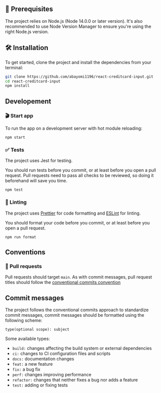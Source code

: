 ## 📖 Prerequisites

The project relies on Node.js (Node 14.0.0 or later version). It's also recommended to use Node Version Manager to ensure you're using the right Node.js version.

## 🛠 Installation

To get started, clone the project and install the dependencies from your terminal:

```bash
git clone https://github.com/abayomi1196/react-creditcard-input.git
cd react-creditcard-input
npm install
```

## Developement

### 🎬 Start app

To run the app on a development server with hot module reloading:

`npm start`

### ✅ Tests

The project uses Jest for testing.

You should run tests before you commit, or at least before you open a pull request. Pull requests need to pass all checks to be reviewed, so doing it beforehand will save you time.

`npm test`

### 🔭 Linting

The project uses [Prettier](https://prettier.io/) for code formatting and [ESLint](https://eslint.org/) for linting.

You should format your code before you commit, or at least before you open a pull request.

`npm run format`

## Conventions

### 🔌 Pull requests

Pull requests should target `main`. As with commit messages, pull request titles should follow the [conventional commits convention](https://www.conventionalcommits.org/)

## Commit messages

The project follows the conventional commits approach to standardize commit messages, commit messages should be formatted using the following scheme:

`type(optional scope): subject`

Some available types:

- `build:` changes affecting the build system or external dependencies
- `ci:` changes to CI configuration files and scripts
- `docs:` documentation changes
- `feat:` a new feature
- `fix:` a bug fix
- `perf:` changes improving performance
- `refactor:` changes that neither fixes a bug nor adds a feature
- `test:` adding or fixing tests
